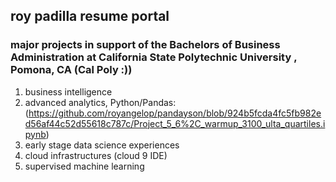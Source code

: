## roy padilla resume portal
### major projects in support of the Bachelors of Business Administration at California State Polytechnic University , Pomona, CA (Cal Poly :))
1. business intelligence
2. advanced analytics, Python/Pandas:
(https://github.com/royangelop/pandayson/blob/924b5fcda4fc5fb982ed56af44c52d55618c787c/Project_5_6%2C_warmup_3100_ulta_quartiles.ipynb)
3. early stage data science experiences
4. cloud infrastructures (cloud 9 IDE)
5. supervised machine learning
